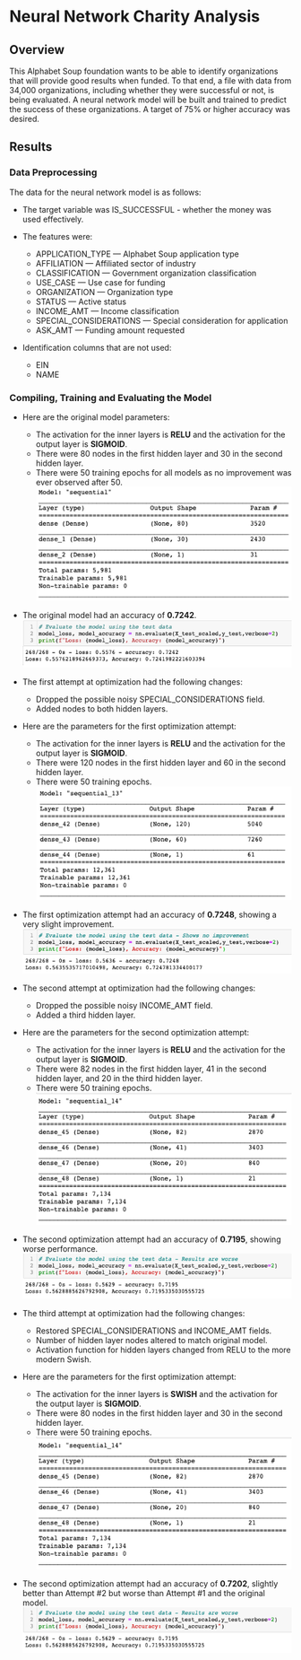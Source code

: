 # Neural Network Charity Analysis
## Overview
This Alphabet Soup foundation wants to be able to identify organizations that will provide good results when funded.
To that end, a file with data from 34,000 organizations, including whether they were successful or not, is being evaluated.
A neural network model will be built and trained to predict the success of these organizations.
A target of 75% or higher accuracy was desired.

## Results
### Data Preprocessing
The data for the neural network model is as follows:
- The target variable was IS_SUCCESSFUL - whether the money was used effectively.

- The features were:
  - APPLICATION_TYPE — Alphabet Soup application type
  - AFFILIATION — Affiliated sector of industry
  - CLASSIFICATION — Government organization classification
  - USE_CASE — Use case for funding
  - ORGANIZATION — Organization type
  - STATUS — Active status
  - INCOME_AMT — Income classification
  - SPECIAL_CONSIDERATIONS — Special consideration for application
  - ASK_AMT — Funding amount requested
  
- Identification columns that are not used:
  - EIN
  - NAME
### Compiling, Training and Evaluating the Model
- Here are the original model parameters:<br>
  - The activation for the inner layers is <b>RELU</b> and the activation for the output layer is <b>SIGMOID</b>.<br>
  - There were 80 nodes in the first hidden layer and 30 in the second hidden layer.<br>
  - There were 50 training epochs for all models as no improvement was ever observed after 50.<br>
<img src=Resources\Original_Model.png></img><br>
- The original model had an accuracy of <b>0.7242</b>.
<img src=Resources\Original_Performance.png></img><br>

- The first attempt at optimization had the following changes:
  - Dropped the possible noisy SPECIAL_CONSIDERATIONS field.
  - Added nodes to both hidden layers.
 - Here are the parameters for the first optimization attempt:<br>
    - The activation for the inner layers is <b>RELU</b> and the activation for the output layer is <b>SIGMOID</b>.<br>
    - There were 120 nodes in the first hidden layer and 60 in the second hidden layer.<br>
    - There were 50 training epochs.<br>
<img src=Resources\Optimization1_Model.png></img><br>
 - The first optimization attempt had an accuracy of <b>0.7248</b>, showing a very slight improvement.
  <img src=Resources\Optimization1_Performance.png></img><br>
  
- The second attempt at optimization had the following changes:
  - Dropped the possible noisy INCOME_AMT field.
  - Added a third hidden layer.
 - Here are the parameters for the second optimization attempt:<br>
    - The activation for the inner layers is <b>RELU</b> and the activation for the output layer is <b>SIGMOID</b>.<br>
    - There were 82 nodes in the first hidden layer, 41 in the second hidden layer, and 20 in the third hidden layer.<br>
    - There were 50 training epochs.<br>
<img src=Resources\Optimization2_Model.png></img><br>
 - The second optimization attempt had an accuracy of <b>0.7195</b>, showing worse performance.
  <img src=Resources\Optimization2_Performance.png></img><br>
    
- The third attempt at optimization had the following changes:
  - Restored SPECIAL_CONSIDERATIONS and INCOME_AMT fields.
  - Number of hidden layer nodes altered to match original model.
  - Activation function for hidden layers changed from RELU to the more modern Swish.
 - Here are the parameters for the first optimization attempt:<br>
    - The activation for the inner layers is <b>SWISH</b> and the activation for the output layer is <b>SIGMOID</b>.<br>
    - There were 80 nodes in the first hidden layer and 30 in the second hidden layer.<br>
    - There were 50 training epochs.<br>
<img src=Resources\Optimization2_Model.png></img><br>
 - The second optimization attempt had an accuracy of <b>0.7202</b>, slightly better than Attempt #2 but worse than Attempt #1 and the original model.
  <img src=Resources\Optimization2_Performance.png></img><br>
